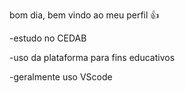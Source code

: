 bom dia, bem vindo ao meu perfil 👍


-estudo no CEDAB

-uso da plataforma para fins educativos

-geralmente uso VScode
